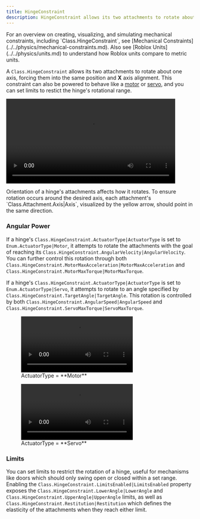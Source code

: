 ```yaml
---
title: HingeConstraint
description: HingeConstraint allows its two attachments to rotate about one axis, with optional assigned power for motor or servo behavior.
---
```


<Alert severity="info">
For an overview on creating, visualizing, and simulating mechanical constraints, including `Class.HingeConstraint`, see [Mechanical Constraints](../../physics/mechanical-constraints.md). Also see [Roblox&nbsp;Units](../../physics/units.md) to understand how Roblox units compare to metric units.
</Alert>

A `Class.HingeConstraint`
allows its two attachments to rotate about one axis, forcing them into
the same position and **X** axis alignment. This constraint can also be
powered to behave like a [motor](#angular-power) or [servo](#angular-power), and you can set limits to restict the hinge's rotational range.

<video controls src="../../assets/physics/constraints/Hinge-Demo.mp4" width="90%" alt="Demo video of HingeConstraint"></video>

<Alert severity="info">
Orientation of a hinge's attachments affects how it rotates. To ensure rotation occurs around the desired axis, each attachment's `Class.Attachment.Axis|Axis`, visualized by the yellow arrow, should point in the same direction.
</Alert>

### Angular Power

If a hinge's `Class.HingeConstraint.ActuatorType|ActuatorType` is set to `Enum.ActuatorType|Motor`, it attempts to rotate the attachments with the goal of reaching its `Class.HingeConstraint.AngularVelocity|AngularVelocity`. You can further control this rotation through both `Class.HingeConstraint.MotorMaxAcceleration|MotorMaxAcceleration` and `Class.HingeConstraint.MotorMaxTorque|MotorMaxTorque`.

If a hinge's `Class.HingeConstraint.ActuatorType|ActuatorType` is set to `Enum.ActuatorType|Servo`, it attempts to rotate to an angle specified by `Class.HingeConstraint.TargetAngle|TargetAngle`. This rotation is controlled by both `Class.HingeConstraint.AngularSpeed|AngularSpeed` and `Class.HingeConstraint.ServoMaxTorque|ServoMaxTorque`.

<GridContainer numColumns="2">
  <figure>
    <video controls src="../../assets/physics/constraints/Hinge-ActuatorType-Motor.mp4" alt="Video showing angular power configured for motor behavior"></video>
    <figcaption>ActuatorType = **Motor**</figcaption>
  </figure>
  <figure>
    <video controls src="../../assets/physics/constraints/Hinge-ActuatorType-Servo.mp4" alt="Video showing angular power configured for servo behavior"></video>
    <figcaption>ActuatorType = **Servo**</figcaption>
  </figure>
</GridContainer>

### Limits

You can set limits to restrict the rotation of a hinge, useful for mechanisms like doors which should only swing open or closed within a set range. Enabling the `Class.HingeConstraint.LimitsEnabled|LimitsEnabled` property exposes the `Class.HingeConstraint.LowerAngle|LowerAngle` and `Class.HingeConstraint.UpperAngle|UpperAngle` limits, as well as `Class.HingeConstraint.Restitution|Restitution` which defines the elasticity of the attachments when they reach either limit.
